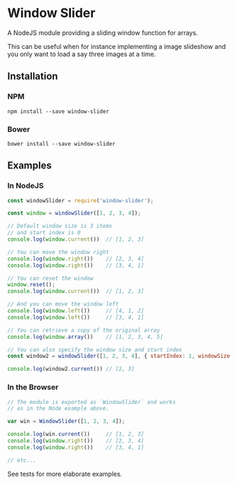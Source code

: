 # Window Slider

A NodeJS module providing a sliding window function for arrays.

This can be useful when for instance implementing a image slideshow and you only want to
load a say three images at a time.

## Installation

### NPM

```
npm install --save window-slider
```

### Bower

```
bower install --save window-slider
```

## Examples

### In NodeJS

```javascript
const windowSlider = require('window-slider');

const window = windowSlider([1, 2, 3, 4]);

// Default window size is 3 items
// and start index is 0
console.log(window.current())  // [1, 2, 3]

// You can move the window right
console.log(window.right())    // [2, 3, 4]
console.log(window.right())    // [3, 4, 1]

// You can reset the window
window.reset();
console.log(window.current())  // [1, 2, 3]

// And you can move the window left
console.log(window.left())     // [4, 1, 2]
console.log(window.left())     // [3, 4, 1]

// You can retrieve a copy of the original array
console.log(window.array())    // [1, 2, 3, 4, 5]

// You can also specify the window size and start index
const window2 = windowSlider([1, 2, 3, 4], { startIndex: 1, windowSize: 2 });

console.log(window2.current()) // [2, 3]
```

### In the Browser

```javascript
// The module is exported as `WindowSlider` and works
// as in the Node example above.

var win = WindowSlider([1, 2, 3, 4]);

console.log(win.current())     // [1, 2, 3]
console.log(window.right())    // [2, 3, 4]
console.log(window.right())    // [3, 4, 1]

// etc...
```

See tests for more elaborate examples.
